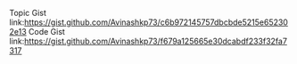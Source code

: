 Topic Gist link:https://gist.github.com/Avinashkp73/c6b972145757dbcbde5215e652302e13
Code Gist link:https://gist.github.com/Avinashkp73/f679a125665e30dcabdf233f32fa7317